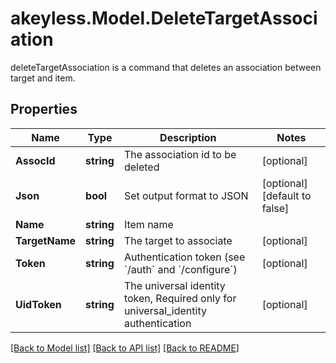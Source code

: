 # akeyless.Model.DeleteTargetAssociation
deleteTargetAssociation is a command that deletes an association between target and item.

## Properties

Name | Type | Description | Notes
------------ | ------------- | ------------- | -------------
**AssocId** | **string** | The association id to be deleted | [optional] 
**Json** | **bool** | Set output format to JSON | [optional] [default to false]
**Name** | **string** | Item name | 
**TargetName** | **string** | The target to associate | [optional] 
**Token** | **string** | Authentication token (see &#x60;/auth&#x60; and &#x60;/configure&#x60;) | [optional] 
**UidToken** | **string** | The universal identity token, Required only for universal_identity authentication | [optional] 

[[Back to Model list]](../README.md#documentation-for-models) [[Back to API list]](../README.md#documentation-for-api-endpoints) [[Back to README]](../README.md)

